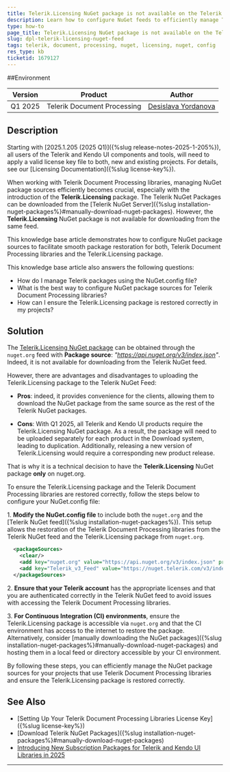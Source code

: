 ```yaml
---
title: Telerik.Licensing NuGet package is not available on the Telerik NuGet feed
description: Learn how to configure NuGet feeds to efficiently manage Telerik Document Processing libraries and the Telerik.Licensing package.
type: how-to
page_title: Telerik.Licensing NuGet package is not available on the Telerik NuGet feed
slug: dpl-telerik-licensing-nuget-feed
tags: telerik, document, processing, nuget, licensing, nuget, config
res_type: kb
ticketid: 1679127
---
```


##Environment 

| Version | Product | Author | 
| ---- | ---- | ---- | 
| Q1 2025| Telerik Document Processing |[Desislava Yordanova](https://www.telerik.com/blogs/author/desislava-yordanova)| 

## Description

Starting with [2025.1.205 (2025 Q1)]({%slug release-notes-2025-1-205%}), all users of the Telerik and Kendo UI components and tools, will need to apply a valid license key file to both, new and existing projects. For details, see our [Licensing Documentation]({%slug license-key%}).

When working with Telerik Document Processing libraries, managing NuGet package sources efficiently becomes crucial, especially with the introduction of the **Telerik.Licensing** package. The Telerik NuGet Packages can be downloaded from the [Telerik NuGet Server]({%slug installation-nuget-packages%}#manually-download-nuget-packages). However, the **Telerik.Licensing** NuGet package is not available for downloading from the same feed.

This knowledge base article demonstrates how to configure NuGet package sources to facilitate smooth package restoration for both, Telerik Document Processing libraries and the Telerik.Licensing package. 

This knowledge base article also answers the following questions:
- How do I manage Telerik packages using the NuGet.config file?
- What is the best way to configure NuGet package sources for Telerik Document Processing libraries?
- How can I ensure the Telerik.Licensing package is restored correctly in my projects?

## Solution

The [Telerik.Licensing NuGet package](https://www.nuget.org/packages/Telerik.Licensing) can be obtained through the `nuget.org` feed with **Package source**: *"https://api.nuget.org/v3/index.json"*. Indeed, it is not available for downloading from the Telerik NuGet feed.

However, there are advantages and disadvantages to uploading the Telerik.Licensing package to the Telerik NuGet Feed:

* **Pros**: indeed, it provides convenience for the clients, allowing them to download the NuGet package from the same source as the rest of the Telerik NuGet packages.

* **Cons**: With Q1 2025, all Telerik and Kendo UI products require the Telerik.Licensing NuGet package. As a result, the package will need to be uploaded separately for each product in the Download system, leading to duplication. Additionally, releasing a new version of Telerik.Licensing would require a corresponding new product release.

That is why it is a technical decision to have the **Telerik.Licensing** NuGet package **only** on nuget.org.

To ensure the Telerik.Licensing package and the Telerik Document Processing libraries are restored correctly, follow the steps below to configure your NuGet.config file:

1\. **Modify the NuGet.config file** to include both the `nuget.org` and the [Telerik NuGet feed]({%slug installation-nuget-packages%}). This setup allows the restoration of the Telerik Document Processing libraries from the Telerik NuGet feed and the Telerik.Licensing package from `nuget.org`.

```xml
  <packageSources>
    <clear/>
    <add key="nuget.org" value="https://api.nuget.org/v3/index.json" protocolVersion="3" />
    <add key="Telerik_v3_Feed" value="https://nuget.telerik.com/v3/index.json" protocolVersion="3"/>
  </packageSources>
```

2\. **Ensure that your Telerik account** has the appropriate licenses and that you are authenticated correctly in the Telerik NuGet feed to avoid issues with accessing the Telerik Document Processing libraries.

3\. **For Continuous Integration (CI) environments**, ensure the Telerik.Licensing package is accessible via `nuget.org` and that the CI environment has access to the internet to restore the package. Alternatively, consider [manually downloading the NuGet packages]({%slug installation-nuget-packages%}#manually-download-nuget-packages) and hosting them in a local feed or directory accessible by your CI environment.

By following these steps, you can efficiently manage the NuGet package sources for your projects that use Telerik Document Processing libraries and ensure the Telerik.Licensing package is restored correctly.

## See Also

- [Setting Up Your Telerik Document Processing Libraries License Key]({%slug license-key%}) 
- [Download Telerik NuGet Packages]({%slug installation-nuget-packages%}#manually-download-nuget-packages)
- [Introducing New Subscription Packages for Telerik and Kendo UI Libraries in 2025](https://www.telerik.com/blogs/introducing-new-subscription-packages-telerik-kendo-ui-libraries-2025)

---
